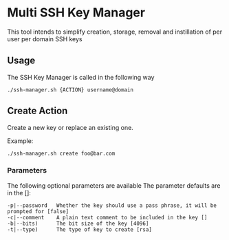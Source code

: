 # Multi SSH Key Manager

This tool intends to simplify creation, storage, removal and instillation of per user per domain SSH keys

## Usage

The SSH Key Manager is called in the following way

    ./ssh-manager.sh {ACTION} username@domain

## Create Action

Create a new key or replace an existing one.

Example:

    ./ssh-manager.sh create foo@bar.com

### Parameters

The following optional parameters are available
The parameter defaults are in the []:

    -p|--password	Whether the key should use a pass phrase, it will be prompted for [false]
    -c|--comment	A plain text comment to be included in the key []
    -b|--bits)		The bit size of the key [4096]
    -t|--type)		The type of key to create [rsa]